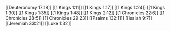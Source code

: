 [[Deuteronomy 17:18]]
[[1 Kings 1:11]]
[[1 Kings 1:17]]
[[1 Kings 1:24]]
[[1 Kings 1:30]]
[[1 Kings 1:35]]
[[1 Kings 1:48]]
[[1 Kings 2:12]]
[[1 Chronicles 22:6]]
[[1 Chronicles 28:5]]
[[1 Chronicles 29:23]]
[[Psalms 132:11]]
[[Isaiah 9:7]]
[[Jeremiah 33:21]]
[[Luke 1:32]]
